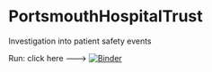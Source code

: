 # PortsmouthHospitalTrust
Investigation into patient safety events

Run: click here ---> [![Binder](https://mybinder.org/badge_logo.svg)](https://mybinder.org/v2/gh/meevans1/PortsmouthHospitalTrust/master)
